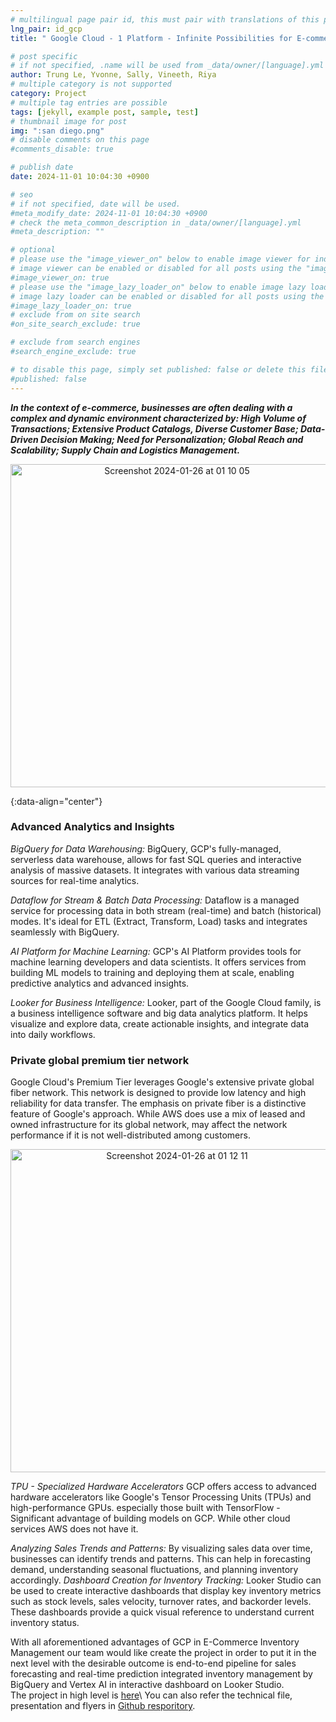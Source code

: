 ```yaml
---
# multilingual page pair id, this must pair with translations of this page. (This name must be unique)
lng_pair: id_gcp
title: " Google Cloud - 1 Platform - Infinite Possibilities for E-commerce 🛒"

# post specific
# if not specified, .name will be used from _data/owner/[language].yml
author: Trung Le, Yvonne, Sally, Vineeth, Riya
# multiple category is not supported
category: Project
# multiple tag entries are possible
tags: [jekyll, example post, sample, test]
# thumbnail image for post
img: ":san diego.png"
# disable comments on this page
#comments_disable: true

# publish date
date: 2024-11-01 10:04:30 +0900

# seo
# if not specified, date will be used.
#meta_modify_date: 2024-11-01 10:04:30 +0900
# check the meta_common_description in _data/owner/[language].yml
#meta_description: ""

# optional
# please use the "image_viewer_on" below to enable image viewer for individual pages or posts (_posts/ or [language]/_posts folders).
# image viewer can be enabled or disabled for all posts using the "image_viewer_posts: true" setting in _data/conf/main.yml.
#image_viewer_on: true
# please use the "image_lazy_loader_on" below to enable image lazy loader for individual pages or posts (_posts/ or [language]/_posts folders).
# image lazy loader can be enabled or disabled for all posts using the "image_lazy_loader_posts: true" setting in _data/conf/main.yml.
#image_lazy_loader_on: true
# exclude from on site search
#on_site_search_exclude: true

# exclude from search engines
#search_engine_exclude: true

# to disable this page, simply set published: false or delete this file
#published: false
---
```



<!-- outline-start -->

 ***In the context of e-commerce, businesses are often dealing with a complex and dynamic environment characterized by: High Volume of Transactions; Extensive Product Catalogs, Diverse Customer Base; Data-Driven Decision Making; Need for Personalization; Global Reach and Scalability; Supply Chain and Logistics Management.***

<p align="center">
<img width="517" alt="Screenshot 2024-01-26 at 01 10 05" src="https://github.com/trungle14/trungle14.github.io/assets/143222481/df7a9ae2-4a77-47c6-babf-36a4afd950a3"> 
</p>


{:data-align="center"}

<!-- outline-end -->


### Advanced Analytics and Insights
*BigQuery for Data Warehousing:*
BigQuery, GCP's fully-managed, serverless data warehouse, allows for fast SQL queries and interactive analysis of massive datasets. It integrates with various data streaming sources for real-time analytics.

*Dataflow for Stream & Batch Data Processing:*
Dataflow is a managed service for processing data in both stream (real-time) and batch (historical) modes. It's ideal for ETL (Extract, Transform, Load) tasks and integrates seamlessly with BigQuery.

*AI Platform for Machine Learning:*
GCP's AI Platform provides tools for machine learning developers and data scientists. It offers services from building ML models to training and deploying them at scale, enabling predictive analytics and advanced insights.

*Looker for Business Intelligence:* Looker, part of the Google Cloud family, is a business intelligence software and big data analytics platform. It helps visualize and explore data, create actionable insights, and integrate data into daily workflows.

### Private global premium tier network

Google Cloud's Premium Tier leverages Google's extensive private global fiber network. 
This network is designed to provide low latency and high reliability for data transfer. 
The emphasis on private fiber is a distinctive feature of Google's approach. 
While AWS does use a mix of leased and owned infrastructure for its global network, may affect the network performance if it is not well-distributed among customers. 

<p align="center">
<img width="517" alt="Screenshot 2024-01-26 at 01 12 11" src="https://github.com/trungle14/trungle14.github.io/assets/143222481/898d0c6b-0e89-4a8c-951d-6b79b2312ba1">
</p>

*TPU - Specialized Hardware Accelerators*
GCP offers access to advanced hardware accelerators like Google's Tensor Processing Units (TPUs) and high-performance GPUs. especially those built with TensorFlow - Significant advantage of building models on GCP. While other cloud services AWS does not have it.

*Analyzing Sales Trends and Patterns:*
By visualizing sales data over time, businesses can identify trends and patterns. This can help in forecasting demand, understanding seasonal fluctuations, and planning inventory accordingly.
*Dashboard Creation for Inventory Tracking:*
Looker Studio can be used to create interactive dashboards that display key inventory metrics such as stock levels, sales velocity, turnover rates, and backorder levels. These dashboards provide a quick visual reference to understand current inventory status.

With all aforementioned advantages of GCP in E-Commerce Inventory Management our team would like create the project in order to put it in the next level with the desirable outcome is end-to-end pipeline for sales forecasting and real-time prediction integrated inventory management by BigQuery and Vertex AI in interactive dashboard on Looker Studio.\
The project in high level is [here]('https://trungle14.github.io/tabs/projects.html')\
You can also refer the technical file, presentation and flyers in [Github resporitory]('https://github.com/trungle14/GoogleCloud_InventoryManagement/tree/main'). 

